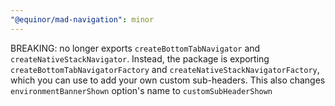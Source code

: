```yaml
---
"@equinor/mad-navigation": minor
---
```


BREAKING: no longer exports `createBottomTabNavigator` and `createNativeStackNavigator`. Instead,
the package is exporting `createBottomTabNavigatorFactory` and `createNativeStackNavigatorFactory`,
which you can use to add your own custom sub-headers. This also changes `environmentBannerShown`
option's name to `customSubHeaderShown`
